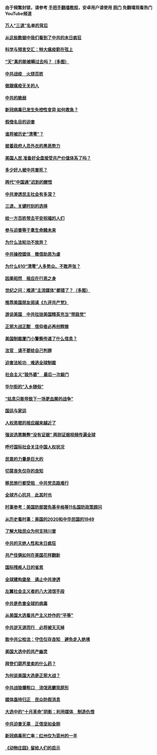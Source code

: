 #### 由于频繁封锁，请参考 [手把手翻墙教程](https://github.com/gfw-breaker/guides/wiki/)，安卓用户请使用 [网门](https://github.com/gfw-breaker/nogfw/blob/master/dl.md?t=01141000) 免翻墙观看热门YouTube频道 

#### [万人“三退”名单的背后](../pages/251/418505.md?t=01141000) 

#### [从这些数据中我们看到了中共的末日疯狂](../pages/251/418420.md?t=01141000) 

#### [科学与预言交汇：特大瘟疫箭在弦上](../pages/251/418266.md?t=01141000) 

#### [“天”真的能被瞒过去吗？（多图）](../pages/251/418308.md?t=01141000) 

#### [中共战疫　火烧百姓](../pages/251/418220.md?t=01141000) 

#### [做跟瘟疫无关的人](../pages/251/418171.md?t=01141000) 

#### [中共的脆弱](../pages/251/418196.md?t=01141000) 

#### [新冠病毒已发生失控性变异 如何救急？](../pages/251/418032.md?t=01141000) 

#### [假借名目的迫害](../pages/251/418055.md?t=01141000) 

#### [谁将被历史“清零”？](../pages/251/417485.md?t=01141000) 

#### [披着政府人员外衣的黑恶势力](../pages/251/417442.md?t=01141000) 

#### [美国人民 准备好全盘接受共产价值体系了吗？](../pages/251/417491.md?t=01141000) 

#### [多少好人被中共害死？](../pages/251/417144.md?t=01141000) 

#### [两代“中国通”迟到的醒悟](../pages/251/417064.md?t=01141000) 

#### [中共渗透民主社会有多深？](../pages/251/417063.md?t=01141000) 

#### [三退，关键时刻的选择](../pages/251/416969.md?t=01141000) 

#### [给一方百姓带去平安祝福的人们](../pages/251/416941.md?t=01141000) 

#### [参与迫害等于拿生命赌未来](../pages/251/416856.md?t=01141000) 

#### [为什么法轮功不放弃？](../pages/251/416864.md?t=01141000) 

#### [中共操控媒体　微信助恶为虐](../pages/251/416724.md?t=01141000) 

#### [为什么610“清零”人多势众、不敢声张？](../pages/251/416632.md?t=01141000) 

#### [因果昭然　报应在行恶之身](../pages/251/416582.md?t=01141000) 

#### [世纪之问：难道“主流媒体”都错了？（多图）](../pages/251/416571.md?t=01141000) 

#### [推荐美国朋友阅读《九评共产党》](../pages/251/416510.md?t=01141000) 

#### [游说美国　中共拉拢美国精英充当“带路党”](../pages/251/416529.md?t=01141000) 

#### [正邪大战正酣　信仰者必再创辉煌](../pages/251/416433.md?t=01141000) 

#### [美国制裁厦门小警察传递了什么信息？](../pages/251/416432.md?t=01141000) 

#### [法官　请不要给自己判罪](../pages/251/416379.md?t=01141000) 

#### [迫害法轮功　难逃全球制裁](../pages/251/416380.md?t=01141000) 

#### [社会主义“狼外婆”　最后一次敲门](../pages/251/416394.md?t=01141000) 

#### [华尔街的“入乡随俗”](../pages/251/416395.md?t=01141000) 

#### [“姑息只能导致下一场更血腥的战争”](../pages/251/416223.md?t=01141000) 

#### [国运与家运](../pages/251/416224.md?t=01141000) 

#### [人权恶棍的报应越来越近了](../pages/251/416276.md?t=01141000) 

#### [强说选票舞弊“没有证据” 两则证据视频传遍全球](../pages/251/416227.md?t=01141000) 

#### [呼吁国际社会关注中国人权状况](../pages/251/416135.md?t=01141000) 

#### [民意的力量是巨大的](../pages/251/416222.md?t=01141000) 

#### [切莫丧失仅存的良知](../pages/251/416134.md?t=01141000) 

#### [移民旅行都受阻　中共党员路难行](../pages/251/416033.md?t=01141000) 

#### [全球齐心抗共　此其时也](../pages/251/415989.md?t=01141000) 

#### [时事参考：美国防部罢免基辛格等11名国防政策顾问](../pages/251/415970.md?t=01141000) 

#### [从历史看时事：美国的2020和中华民国的1949](../pages/251/415949.md?t=01141000) 

#### [了解大陆民众为何支持川普](../pages/251/415950.md?t=01141000) 

#### [中共的灭绝人性和末日疯狂](../pages/251/415944.md?t=01141000) 

#### [共产伎俩如何在美国花样翻新](../pages/251/415908.md?t=01141000) 

#### [国际残疾人日的省思](../pages/251/415849.md?t=01141000) 

#### [全球建构堡垒　遏止中共渗透](../pages/251/415850.md?t=01141000) 

#### [左翼社会主义者的八大流氓手段](../pages/251/415802.md?t=01141000) 

#### [中共是危害全球的病毒](../pages/251/415569.md?t=01141000) 

#### [从美国大选看共产主义炒作的“平等”](../pages/251/415654.md?t=01141000) 

#### [中共逆天道而行　必将被天灭掉](../pages/251/415626.md?t=01141000) 

#### [致中共公检法：守住仅存良知　避免走入绝境](../pages/251/415627.md?t=01141000) 

#### [美国大选中的共产幽灵](../pages/251/415618.md?t=01141000) 

#### [拜登们葫芦里卖的什么药？](../pages/251/415531.md?t=01141000) 

#### [为何说美国大选是正邪大战？](../pages/251/415530.md?t=01141000) 

#### [中共战狼爆粗口　流氓恶霸现原形](../pages/251/415426.md?t=01141000) 

#### [媒体亟待归正　民众防假消息](../pages/251/415402.md?t=01141000) 

#### [大选中的“十月革命”阴影：利用媒体　制造仇恨](../pages/251/415334.md?t=01141000) 

#### [中共迫害无辜　正信坚如金刚](../pages/251/415307.md?t=01141000) 

#### [新冠病毒死亡率：红州仅为蓝州的一半](../pages/251/415164.md?t=01141000) 

#### [《动物庄园》留给人们的启示](../pages/251/415178.md?t=01141000) 

